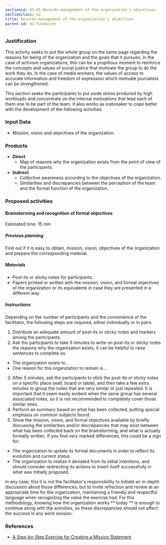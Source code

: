 ```yaml
---
sectionid: 01-01-Records-management-of-the-organization's objectives
sectionclass: h2
title: Records-management-of-the-organization's objectives
parent-id: 01-fundacion
---
```


### Justification
This activity seeks to put the whole group on the same page regarding the reasons for being of the organization and the goals that it pursues. In the case of activism organizations, this can be a propitious moment to reinforce the concepts and values of social justice that motivate the group to do the work they do. In the case of media workers, the values of access to accurate information and freedom of expression which motivate journalists can be strengthened.

This section seeks the participants to put aside stress produced by high workloads and concentrate on the internal motivations that lead each of them one to be part of the team. It also works as icebreaker to cope better with the development of the following activities.

### Input Data
* Mission, vision and objectives of the organization.

### Products
* **Direct**
  * Map of reasons why the organization exists from the point of view of the participants.
* **Indirect**
  * Collective awareness according to the objectives of the organization.
  * Similarities and discrepancies between the perception of the team and the formal function of the organization.

### Proposed activities

#### Brainstorming and recognition of formal objectives

Estimated time: 15 min

##### Previous planning
Find out if it is easy to obtain, mission, vision, objectives of the organization and prepare the corresponding material.

##### Materials
* Post-its or sticky notes for participants.
* Papers printed or written with the mission, vision, and formal objectives of the organization or its equivalents in case they are presented in a different way.

##### Instructions
Depending on the number of participants and the convenience of the facilitator, the following steps are required, either individually or in pairs.
1. Distribute an adequate amount of post-its or sticky notes and markers among the participants.
2. Ask the participants to take 5 minutes to write on post-its or sticky notes the reasons why the organization exists, it can be helpful to raise sentences to complete as:
  * The organization exists to...
  * One reason for this organization to remain is...
3. After 5 minutes, ask the participants to stick the post-its or sticky notes on a specific place (wall, board or table), and then take a few extra minutes to group the notes that are very similar or just repeated. It is important that it seem easily evident when the same group has several associated notes, so it is not recommended to completely cover those similar ones.
4. Perform an summary based on what has been collected, putting special emphasis on common subjects found.
5. Show the mission, vision, and formal objectives available by briefly discussing the similarities and/or discrepancies that may exist between what has been collected back on the brainstorming, and what is actually formally written. If you find very marked differences, this could be a sign for:
  * The organization to update its formal documents in order to reflect its evolution and current status.
  * The organization to realize it deviated from its initial intentions, and should consider redirecting its actions to insert itself successfully in what was initially proposed.

  In any case, this it is not  the facilitator's responsibility to initiate an in-depth discussion about those differences, but to invite reflection and review at an appropriate time for the organization, maintaining a friendly and respectful language when recognizing the value the exercise had. For this methodology, knowing how the organization works ** today ** is enough to continue along with the activities, so these discrepancies should not affect the success in any work session.

### References
* [A Step-by-Step Exercise for
Creating a Mission Statement](http://www.jeffersonawards.org/wp-content/uploads/2016/10/Mission-Statement-Exercise.pdf)
